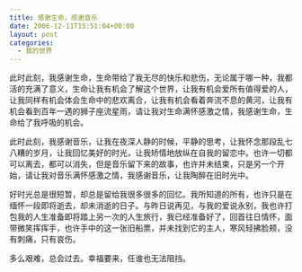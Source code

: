 ```yaml
---
title: 感谢生命，感谢音乐
date: 2006-12-11T15:51:04+00:00
layout: post
categories:
  - 我的世界
---
```


此时此刻，我感谢生命，生命带给了我无尽的快乐和悲伤，无论属于哪一种，我都活的充满了意义，生命让我有机会了解这个世界，让我有机会爱所有值得爱的人，让我同样有机会体会生命中的悲欢离合，让我有机会看着奔流不息的黄河，让我有机会看到百年一遇的狮子座流星雨，请让我对生命满怀感激之情，我感谢生命，生命给了我呼吸的机会。

此时此刻，我感谢音乐，让我在夜深人静的时候，平静的思考，让我怀念那段乱七八糟的岁月，让我回忆美好的时光，让我矫情地放纵在自我的留恋中。也许一切都可以离去，都可以消失，但是音乐留下来的故事，也许并未结束，只是另一个开始，请让我对音乐满怀感激之情，我感谢音乐，让我陶醉在旧时光中。

好时光总是很短暂，却总是留给我很多很多的回忆。我所知道的所有，也许只是在缅怀一段即将逝去，却未消逝的日子。与昨日说再见，与我的爱说永别，我也许打包我的人生准备即将踏上另一次的人生旅行，我已经准备好了，回首往日情怀，面带微笑挥挥手，也许手中的这一张旧船票，并未找到它的主人，寒风轻拂脸颊，没有刺痛，只有哀伤。

多么艰难，总会过去。幸福要来，任谁也无法阻挡。

